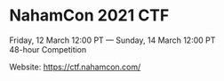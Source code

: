 # NahamCon 2021 CTF
  
Friday, 12 March 12:00 PT — Sunday, 14 March 12:00 PT  
48-hour Competition  
  
Website: https://ctf.nahamcon.com/